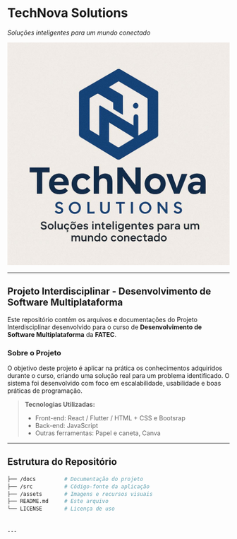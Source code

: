 # **TechNova Solutions**  
_Soluções inteligentes para um mundo conectado_  
 
![TechNova Logo](img/logo.png)
 
---
 
## **Projeto Interdisciplinar - Desenvolvimento de Software Multiplataforma**
 
Este repositório contém os arquivos e documentações do Projeto Interdisciplinar desenvolvido para o curso de **Desenvolvimento de Software Multiplataforma** da **FATEC**.
 
### **Sobre o Projeto**
 
O objetivo deste projeto é aplicar na prática os conhecimentos adquiridos durante o curso, criando uma solução real para um problema identificado. O sistema foi desenvolvido com foco em escalabilidade, usabilidade e boas práticas de programação.
 
> **Tecnologias Utilizadas:**
> - Front-end: React / Flutter / HTML + CSS e Bootsrap
> - Back-end: JavaScript
> - Outras ferramentas: Papel e caneta, Canva 
 
---
 
## **Estrutura do Repositório**
 
```bash
├── /docs         # Documentação do projeto
├── /src          # Código-fonte da aplicação
├── /assets       # Imagens e recursos visuais
├── README.md     # Este arquivo
└── LICENSE       # Licença de uso
 
 
---
